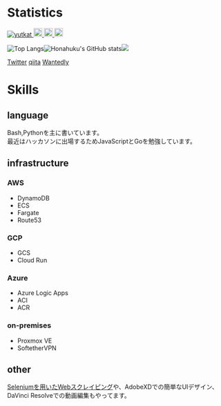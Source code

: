 # Statistics
<a href="https://github.com/yutkat/yutkat/">
    <img src="https://komarev.com/ghpvc/?username=yutkat" alt="yutkat" />
  </a>
  <a href="http://twitter.com/yutkat">
    <img height="20" src="https://img.shields.io/twitter/follow/yutkat?label=Twitter&logo=twitter&style=flat" />
  </a>
  <a href="http://qiita.com/yutkat">
    <img height="20" src="https://qiita-badge.apiapi.app/s/yutkat/posts.svg" />
  </a>
  <a href="http://qiita.com/yutkat">
    <img height="20" src="https://qiita-badge.apiapi.app/s/yutkat/contributions.svg" />
  </a>
  

![Top Langs](https://github-readme-stats.vercel.app/api/top-langs/?username=Honahuku&count_private=true&exclude_repo=honahuku-blog-and-portfolio)![Honahuku's GitHub stats](https://github-readme-stats.vercel.app/api?username=Honahuku&show=issues&show_icons=true&count_private=true)![](https://github-profile-summary-cards.vercel.app/api/cards/profile-details?username=Honahuku&theme=solarized)

[Twitter](https://twitter.com/yosuke_yamakawa) [qiita](https://qiita.com/honahuku) [Wantedly](https://www.wantedly.com/id/yosuke_yamakawa)

# Skills
## language
Bash,Pythonを主に書いています。<br>
最近はハッカソンに出場するためJavaScriptとGoを勉強しています。<br>

## infrastructure
### AWS
- DynamoDB
- ECS
- Fargate
- Route53

### GCP
- GCS
- Cloud Run

### Azure
- Azure Logic Apps
- ACI
- ACR

### on-premises
- Proxmox VE
- SoftetherVPN

## other
[Seleniumを用いたWebスクレイピング](https://github.com/Honahuku/Selenium-Automation)や、AdobeXDでの簡単なUIデザイン、DaVinci Resolveでの動画編集もやってます。<br>
